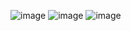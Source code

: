 ![image](https://github.com/Ayanabha1/6-Companies-30-Days-Challenge/assets/63809278/a1f4469a-052d-4089-b2c3-d0da0e2fa8c1)
![image](https://github.com/Ayanabha1/6-Companies-30-Days-Challenge/assets/63809278/7a05cfa2-21af-4b79-99bc-430e80079b41)
![image](https://github.com/Ayanabha1/6-Companies-30-Days-Challenge/assets/63809278/7e4cef4c-059c-48e5-99f2-b0453972c631)
